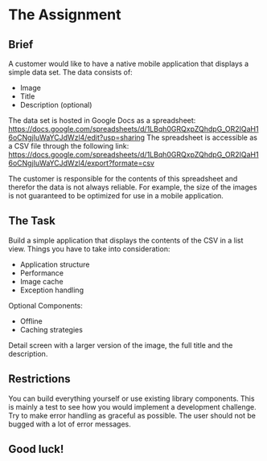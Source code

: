 # The Assignment
## Brief 
A customer would like to have a native mobile application that displays a simple data set. The data consists of:
- Image
- Title
- Description (optional)
    
The data set is hosted in Google Docs as a spreadsheet: https://docs.google.com/spreadsheets/d/1LBqh0GRQxpZQhdpG_OR2IQaH16oCNgjIuWaYCJdWzl4/edit?usp=sharing
The spreadsheet is accessible as a CSV file through the following link: https://docs.google.com/spreadsheets/d/1LBqh0GRQxpZQhdpG_OR2IQaH16oCNgjIuWaYCJdWzl4/export?formate=csv

The customer is responsible for the contents of this spreadsheet and therefor the data is not always reliable. For example, the size of the images is not guaranteed to be optimized for use in a mobile application.

## The Task
Build a simple application that displays the contents of the CSV in a list view. Things you have to take into consideration: 
- Application structure
- Performance
- Image cache
- Exception handling

Optional Components: 
- Offline
- Caching strategies
    
Detail screen with a larger version of the image, the full title and the description. 

## Restrictions 
You can build everything yourself or use existing library components. This is mainly a test to see how you would implement a development challenge. 
Try to make error handling as graceful as possible. The user should not be bugged with a lot of error messages. 

## Good luck!